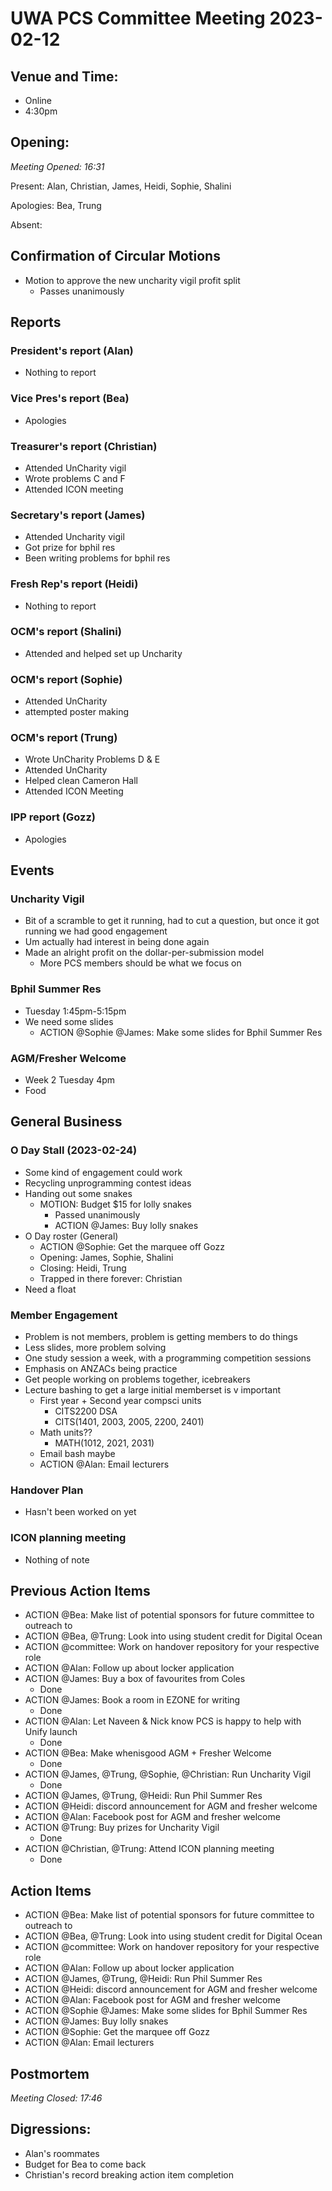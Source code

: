 # UWA PCS Committee Meeting 2023-02-12

## Venue and Time:

- Online
- 4:30pm

## Opening:

_Meeting Opened: 16:31_

Present: Alan, Christian, James, Heidi, Sophie, Shalini

Apologies: Bea, Trung

Absent: 

## Confirmation of Circular Motions
- Motion to approve the new uncharity vigil profit split
    - Passes unanimously

## Reports

### President's report (Alan)
- Nothing to report

### Vice Pres's report (Bea)
- Apologies

### Treasurer's report (Christian)
- Attended UnCharity vigil
- Wrote problems C and F
- Attended ICON meeting

### Secretary's report (James)
- Attended Uncharity vigil
- Got prize for bphil res
- Been writing problems for bphil res

### Fresh Rep's report (Heidi)
- Nothing to report

### OCM's report (Shalini)
- Attended and helped set up Uncharity

### OCM's report (Sophie)
- Attended UnCharity
- attempted poster making

### OCM's report (Trung)
- Wrote UnCharity Problems D & E
- Attended UnCharity
- Helped clean Cameron Hall
- Attended ICON Meeting

### IPP report (Gozz)
- Apologies

## Events

### Uncharity Vigil
- Bit of a scramble to get it running, had to cut a question, but once it got running we had good engagement
- Um actually had interest in being done again
- Made an alright profit on the dollar-per-submission model
    - More PCS members should be what we focus on

### Bphil Summer Res
- Tuesday 1:45pm-5:15pm
- We need some slides
    - ACTION @Sophie @James: Make some slides for Bphil Summer Res

### AGM/Fresher Welcome
- Week 2 Tuesday 4pm
- Food

## General Business

### O Day Stall (2023-02-24)
- Some kind of engagement could work
- Recycling unprogramming contest ideas
- Handing out some snakes
    - MOTION: Budget $15 for lolly snakes
        - Passed unanimously
        - ACTION @James: Buy lolly snakes
- O Day roster (General)
    - ACTION @Sophie: Get the marquee off Gozz
    - Opening: James, Sophie, Shalini
    - Closing: Heidi, Trung
    - Trapped in there forever: Christian
- Need a float

### Member Engagement
- Problem is not members, problem is getting members to do things
- Less slides, more problem solving
- One study session a week, with a programming competition sessions
- Emphasis on ANZACs being practice
- Get people working on problems together, icebreakers
- Lecture bashing to get a large initial memberset is v important
    - First year + Second year compsci units
        - CITS2200 DSA
        - CITS(1401, 2003, 2005, 2200, 2401)
    - Math units??
        - MATH(1012, 2021, 2031)
    - Email bash maybe
    - ACTION @Alan: Email lecturers

### Handover Plan
- Hasn't been worked on yet

### ICON planning meeting
- Nothing of note

## Previous Action Items

- ACTION @Bea: Make list of potential sponsors for future committee to outreach to
- ACTION @Bea, @Trung: Look into using student credit for Digital Ocean
- ACTION @committee: Work on handover repository for your respective role
- ACTION @Alan: Follow up about locker application
- ACTION @James: Buy a box of favourites from Coles
    - Done
- ACTION @James: Book a room in EZONE for writing
    - Done
- ACTION @Alan: Let Naveen & Nick know PCS is happy to help with Unify launch
    - Done
- ACTION @Bea: Make whenisgood AGM + Fresher Welcome
    - Done
- ACTION @James, @Trung, @Sophie, @Christian: Run Uncharity Vigil
    - Done
- ACTION @James, @Trung, @Heidi: Run Phil Summer Res
- ACTION @Heidi: discord announcement for AGM and fresher welcome
- ACTION @Alan: Facebook post for AGM and fresher welcome
- ACTION @Trung: Buy prizes for Uncharity Vigil
    - Done
- ACTION @Christian, @Trung: Attend ICON planning meeting
    - Done

## Action Items
- ACTION @Bea: Make list of potential sponsors for future committee to outreach to
- ACTION @Bea, @Trung: Look into using student credit for Digital Ocean
- ACTION @committee: Work on handover repository for your respective role
- ACTION @Alan: Follow up about locker application
- ACTION @James, @Trung, @Heidi: Run Phil Summer Res
- ACTION @Heidi: discord announcement for AGM and fresher welcome
- ACTION @Alan: Facebook post for AGM and fresher welcome
- ACTION @Sophie @James: Make some slides for Bphil Summer Res
- ACTION @James: Buy lolly snakes
- ACTION @Sophie: Get the marquee off Gozz
- ACTION @Alan: Email lecturers

## Postmortem

_Meeting Closed: 17:46_

## Digressions:
- Alan's roommates
- Budget for Bea to come back
- Christian's record breaking action item completion
